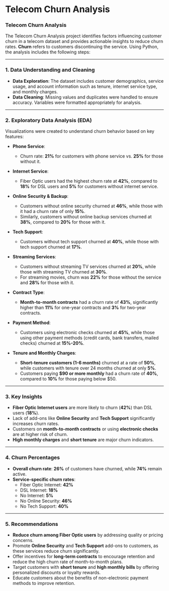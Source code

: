 # Telecom Churn Analysis
### **Telecom Churn Analysis**  

The Telecom Churn Analysis project identifies factors influencing customer churn in a telecom dataset and provides actionable insights to reduce churn rates. **Churn** refers to customers discontinuing the service. Using Python, the analysis includes the following steps:

---

### **1. Data Understanding and Cleaning**  
- **Data Exploration**: The dataset includes customer demographics, service usage, and account information such as tenure, internet service type, and monthly charges.  
- **Data Cleaning**: Missing values and duplicates were handled to ensure accuracy. Variables were formatted appropriately for analysis.

---

### **2. Exploratory Data Analysis (EDA)**  
Visualizations were created to understand churn behavior based on key features:

- **Phone Service**:  
  - Churn rate: **21%** for customers with phone service vs. **25%** for those without it.

- **Internet Service**:  
  - Fiber Optic users had the highest churn rate at **42%**, compared to **18%** for DSL users and **5%** for customers without internet service.

- **Online Security & Backup**:  
  - Customers without online security churned at **46%**, while those with it had a churn rate of only **15%**.  
  - Similarly, customers without online backup services churned at **38%**, compared to **20%** for those with it.

- **Tech Support**:  
  - Customers without tech support churned at **40%**, while those with tech support churned at **17%**.

- **Streaming Services**:  
  - Customers without streaming TV services churned at **20%**, while those with streaming TV churned at **30%**.  
  - For streaming movies, churn was **22%** for those without the service and **28%** for those with it.

- **Contract Type**:  
  - **Month-to-month contracts** had a churn rate of **43%**, significantly higher than **11%** for one-year contracts and **3%** for two-year contracts.

- **Payment Method**:  
  - Customers using electronic checks churned at **45%**, while those using other payment methods (credit cards, bank transfers, mailed checks) churned at **15%-20%**.

- **Tenure and Monthly Charges**:  
  - **Short-tenure customers (1-6 months)** churned at a rate of **50%**, while customers with tenure over 24 months churned at only **5%**.  
  - Customers paying **$90 or more monthly** had a churn rate of **40%**, compared to **10%** for those paying below $50.

---

### **3. Key Insights**  
- **Fiber Optic Internet users** are more likely to churn (**42%**) than DSL users (**18%**).  
- Lack of add-ons like **Online Security** and **Tech Support** significantly increases churn rates.  
- Customers on **month-to-month contracts** or using **electronic checks** are at higher risk of churn.  
- **High monthly charges** and **short tenure** are major churn indicators.

---

### **4. Churn Percentages**  
- **Overall churn rate**: **26%** of customers have churned, while **74%** remain active.  
- **Service-specific churn rates**:  
  - Fiber Optic Internet: **42%**  
  - DSL Internet: **18%**  
  - No Internet: **5%**  
  - No Online Security: **46%**  
  - No Tech Support: **40%**

---

### **5. Recommendations**  
- **Reduce churn among Fiber Optic users** by addressing quality or pricing concerns.  
- Promote **Online Security** and **Tech Support** add-ons to customers, as these services reduce churn significantly.  
- Offer incentives for **long-term contracts** to encourage retention and reduce the high churn rate of month-to-month plans.  
- Target customers with **short tenure** and **high monthly bills** by offering personalized discounts or loyalty rewards.  
- Educate customers about the benefits of non-electronic payment methods to improve retention.




